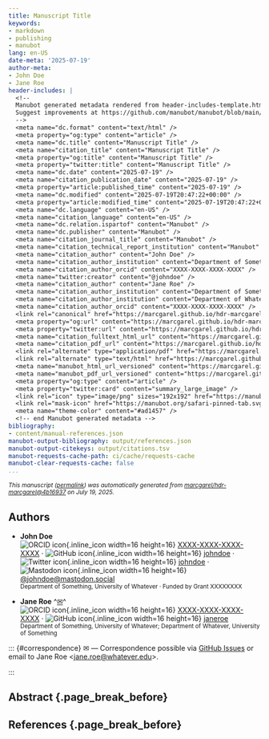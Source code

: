```yaml
---
title: Manuscript Title
keywords:
- markdown
- publishing
- manubot
lang: en-US
date-meta: '2025-07-19'
author-meta:
- John Doe
- Jane Roe
header-includes: |
  <!--
  Manubot generated metadata rendered from header-includes-template.html.
  Suggest improvements at https://github.com/manubot/manubot/blob/main/manubot/process/header-includes-template.html
  -->
  <meta name="dc.format" content="text/html" />
  <meta property="og:type" content="article" />
  <meta name="dc.title" content="Manuscript Title" />
  <meta name="citation_title" content="Manuscript Title" />
  <meta property="og:title" content="Manuscript Title" />
  <meta property="twitter:title" content="Manuscript Title" />
  <meta name="dc.date" content="2025-07-19" />
  <meta name="citation_publication_date" content="2025-07-19" />
  <meta property="article:published_time" content="2025-07-19" />
  <meta name="dc.modified" content="2025-07-19T20:47:22+00:00" />
  <meta property="article:modified_time" content="2025-07-19T20:47:22+00:00" />
  <meta name="dc.language" content="en-US" />
  <meta name="citation_language" content="en-US" />
  <meta name="dc.relation.ispartof" content="Manubot" />
  <meta name="dc.publisher" content="Manubot" />
  <meta name="citation_journal_title" content="Manubot" />
  <meta name="citation_technical_report_institution" content="Manubot" />
  <meta name="citation_author" content="John Doe" />
  <meta name="citation_author_institution" content="Department of Something, University of Whatever" />
  <meta name="citation_author_orcid" content="XXXX-XXXX-XXXX-XXXX" />
  <meta name="twitter:creator" content="@johndoe" />
  <meta name="citation_author" content="Jane Roe" />
  <meta name="citation_author_institution" content="Department of Something, University of Whatever" />
  <meta name="citation_author_institution" content="Department of Whatever, University of Something" />
  <meta name="citation_author_orcid" content="XXXX-XXXX-XXXX-XXXX" />
  <link rel="canonical" href="https://marcgarel.github.io/hdr-marcgarel/" />
  <meta property="og:url" content="https://marcgarel.github.io/hdr-marcgarel/" />
  <meta property="twitter:url" content="https://marcgarel.github.io/hdr-marcgarel/" />
  <meta name="citation_fulltext_html_url" content="https://marcgarel.github.io/hdr-marcgarel/" />
  <meta name="citation_pdf_url" content="https://marcgarel.github.io/hdr-marcgarel/manuscript.pdf" />
  <link rel="alternate" type="application/pdf" href="https://marcgarel.github.io/hdr-marcgarel/manuscript.pdf" />
  <link rel="alternate" type="text/html" href="https://marcgarel.github.io/hdr-marcgarel/v/4b1693717faa89bb2c3c9893db11a3031ccc1e18/" />
  <meta name="manubot_html_url_versioned" content="https://marcgarel.github.io/hdr-marcgarel/v/4b1693717faa89bb2c3c9893db11a3031ccc1e18/" />
  <meta name="manubot_pdf_url_versioned" content="https://marcgarel.github.io/hdr-marcgarel/v/4b1693717faa89bb2c3c9893db11a3031ccc1e18/manuscript.pdf" />
  <meta property="og:type" content="article" />
  <meta property="twitter:card" content="summary_large_image" />
  <link rel="icon" type="image/png" sizes="192x192" href="https://manubot.org/favicon-192x192.png" />
  <link rel="mask-icon" href="https://manubot.org/safari-pinned-tab.svg" color="#ad1457" />
  <meta name="theme-color" content="#ad1457" />
  <!-- end Manubot generated metadata -->
bibliography:
- content/manual-references.json
manubot-output-bibliography: output/references.json
manubot-output-citekeys: output/citations.tsv
manubot-requests-cache-path: ci/cache/requests-cache
manubot-clear-requests-cache: false
...
```







<small><em>
This manuscript
([permalink](https://marcgarel.github.io/hdr-marcgarel/v/4b1693717faa89bb2c3c9893db11a3031ccc1e18/))
was automatically generated
from [marcgarel/hdr-marcgarel@4b16937](https://github.com/marcgarel/hdr-marcgarel/tree/4b1693717faa89bb2c3c9893db11a3031ccc1e18)
on July 19, 2025.
</em></small>



## Authors



+ **John Doe**
  <br>
    ![ORCID icon](images/orcid.svg){.inline_icon width=16 height=16}
    [XXXX-XXXX-XXXX-XXXX](https://orcid.org/XXXX-XXXX-XXXX-XXXX)
    · ![GitHub icon](images/github.svg){.inline_icon width=16 height=16}
    [johndoe](https://github.com/johndoe)
    · ![Twitter icon](images/twitter.svg){.inline_icon width=16 height=16}
    [johndoe](https://twitter.com/johndoe)
    · ![Mastodon icon](images/mastodon.svg){.inline_icon width=16 height=16}
    [\@johndoe@mastodon.social](https://mastodon.social/@johndoe)
    <br>
  <small>
     Department of Something, University of Whatever
     · Funded by Grant XXXXXXXX
  </small>

+ **Jane Roe**
  ^[✉](#correspondence)^<br>
    ![ORCID icon](images/orcid.svg){.inline_icon width=16 height=16}
    [XXXX-XXXX-XXXX-XXXX](https://orcid.org/XXXX-XXXX-XXXX-XXXX)
    · ![GitHub icon](images/github.svg){.inline_icon width=16 height=16}
    [janeroe](https://github.com/janeroe)
    <br>
  <small>
     Department of Something, University of Whatever; Department of Whatever, University of Something
  </small>


::: {#correspondence}
✉ — Correspondence possible via [GitHub Issues](https://github.com/marcgarel/hdr-marcgarel/issues)
or email to
Jane Roe \<jane.roe@whatever.edu\>.


:::


## Abstract {.page_break_before}




## References {.page_break_before}

<!-- Explicitly insert bibliography here -->
<div id="refs"></div>

